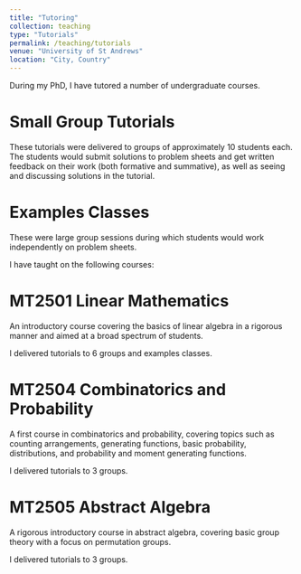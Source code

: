 ```yaml
---
title: "Tutoring"
collection: teaching
type: "Tutorials"
permalink: /teaching/tutorials
venue: "University of St Andrews"
location: "City, Country"
---
```


During my PhD, I have tutored a number of undergraduate courses. 

Small Group Tutorials
======
These tutorials were delivered to groups of approximately 10 students each. The
students would submit solutions to problem sheets and get written feedback on
their work (both formative and summative), as well as seeing and discussing
solutions in the tutorial.

Examples Classes
======
These were large group sessions during which students would work independently
on problem sheets.


I have taught on the following courses:

MT2501 Linear Mathematics
======
An introductory course covering the basics of linear algebra in a rigorous
manner and aimed at a broad spectrum of students.

I delivered tutorials to 6 groups and examples classes.

MT2504 Combinatorics and Probability
======
A first course in combinatorics and probability, covering topics such as
counting arrangements, generating functions, basic probability, distributions,
and probability and moment generating functions.

I delivered tutorials to 3 groups.

MT2505 Abstract Algebra
======
A rigorous introductory course in abstract algebra, covering basic group theory
with a focus on permutation groups.

I delivered tutorials to 3 groups.
